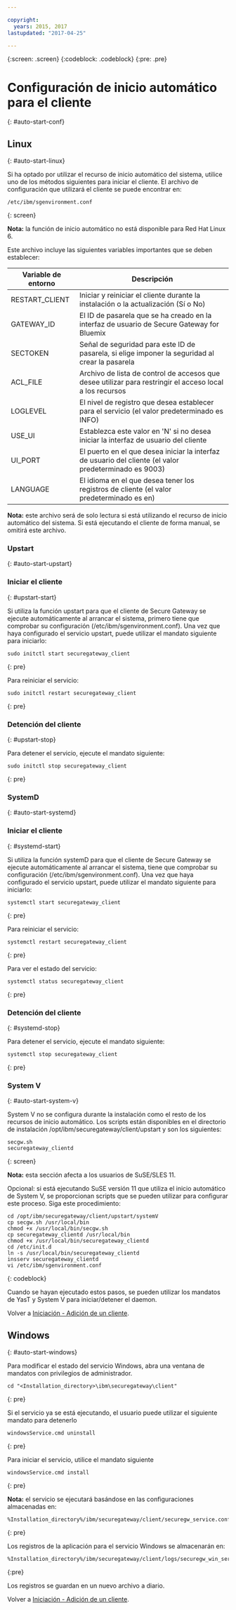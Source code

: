 ```yaml
---

copyright:
  years: 2015, 2017
lastupdated: "2017-04-25"

---
```

{:screen: .screen}
{:codeblock: .codeblock}
{:pre: .pre}

# Configuración de inicio automático para el cliente
{: #auto-start-conf}

## Linux
{: #auto-start-linux}

Si ha optado por utilizar el recurso de inicio automático del sistema, utilice uno de los métodos siguientes para iniciar el cliente.  El archivo de configuración que utilizará el cliente se puede encontrar en:

```
/etc/ibm/sgenvironment.conf
```
{: screen}

<b>Nota:</b> la función de inicio automático no está disponible para Red Hat Linux 6.

Este archivo incluye las siguientes variables importantes que se deben establecer:

| Variable de entorno | Descripción       |
| ------------- | ----------- |
| RESTART_CLIENT | Iniciar y reiniciar el cliente durante la instalación o la actualización (Sí o No) |
| GATEWAY_ID | El ID de pasarela que se ha creado en la interfaz de usuario de Secure Gateway for Bluemix |
| SECTOKEN | Señal de seguridad para este ID de pasarela, si elige imponer la seguridad al crear la pasarela |
| ACL_FILE | Archivo de lista de control de accesos que desee utilizar para restringir el acceso local a los recursos |
| LOGLEVEL | El nivel de registro que desea establecer para el servicio (el valor predeterminado es INFO) |
| USE_UI   | Establezca este valor en 'N' si no desea iniciar la interfaz de usuario del cliente |
| UI_PORT  | El puerto en el que desea iniciar la interfaz de usuario del cliente (el valor predeterminado es 9003) |
| LANGUAGE | El idioma en el que desea tener los registros de cliente (el valor predeterminado es en) |

<b>Nota:</b> este archivo será de solo lectura si está utilizando el recurso de inicio automático del sistema.  Si está ejecutando
el cliente de forma manual, se omitirá este archivo.

### Upstart
{: #auto-start-upstart}

### Iniciar el cliente
{: #upstart-start}

Si utiliza la función upstart para que el cliente de Secure Gateway se ejecute automáticamente al arrancar el sistema, primero tiene que comprobar su configuración (/etc/ibm/sgenvironment.conf).  Una vez que haya configurado el servicio upstart, puede utilizar el mandato siguiente para iniciarlo:

```
sudo initctl start securegateway_client
```
{: pre}

Para reiniciar el servicio:

```
sudo initctl restart securegateway_client
```
{: pre}

### Detención del cliente
{: #upstart-stop}

Para detener el servicio, ejecute el mandato siguiente:

```
sudo initctl stop securegateway_client
```
{: pre}

### SystemD
{: #auto-start-systemd}


### Iniciar el cliente
{: #systemd-start}

Si utiliza la función systemD para que el cliente de Secure Gateway se ejecute automáticamente al arrancar el sistema, tiene que comprobar su configuración (/etc/ibm/sgenvironment.conf).  Una vez que haya configurado el servicio upstart, puede utilizar el mandato siguiente para iniciarlo:

```
systemctl start securegateway_client
```
{: pre}

Para reiniciar el servicio:

```
systemctl restart securegateway_client
```
{: pre}

Para ver el estado del servicio:

```
systemctl status securegateway_client
```
{: pre}

### Detención del cliente
{: #systemd-stop}

Para detener el servicio, ejecute el mandato siguiente:

```
systemctl stop securegateway_client
```
{: pre}

### System V
{: #auto-start-system-v}

System V no se configura durante la instalación
como el resto de los recursos de inicio automático. Los scripts están disponibles en el
directorio de instalación /opt/ibm/securegateway/client/upstart y son los siguientes:

```
secgw.sh
securegateway_clientd
```
{: screen}

<b>Nota:</b> esta sección afecta a los usuarios de SuSE/SLES 11.

Opcional: si está ejecutando SuSE versión 11 que utiliza el inicio automático de System V, se proporcionan scripts que se pueden utilizar para configurar este proceso. Siga este procedimiento:

```
cd /opt/ibm/securegateway/client/upstart/systemV
cp secgw.sh /usr/local/bin
chmod +x /usr/local/bin/secgw.sh
cp securegateway_clientd /usr/local/bin
chmod +x /usr/local/bin/securegateway_clientd
cd /etc/init.d
ln -s /usr/local/bin/securegateway_clientd
insserv securegateway_clientd
vi /etc/ibm/sgenvironment.conf
```
{: codeblock}

Cuando se hayan ejecutado estos pasos, se pueden utilizar los mandatos de YasT y System V para iniciar/detener el daemon.

Volver a [Iniciación - Adición de un cliente](/docs/services/SecureGateway?topic=securegateway-add-client).

## Windows
{: #auto-start-windows}

Para modificar el estado del servicio Windows, abra una ventana de mandatos con privilegios de administrador.

```
cd "<Installation_directory>\ibm\securegateway\client"
```
{: pre}

Si el servicio ya se está ejecutando, el usuario puede utilizar el siguiente mandato para detenerlo

```
windowsService.cmd uninstall
```
{: pre}

Para iniciar el servicio, utilice el mandato siguiente

```
windowsService.cmd install
```
{: pre}

<b>Nota:</b> el servicio se ejecutará basándose en las configuraciones almacenadas en:

```
%Installation_directory%/ibm/securegateway/client/securegw_service.config
```
{: pre}

Los registros de la aplicación para el servicio Windows se almacenarán en:

```
%Installation_directory%/ibm/securegateway/client/logs/securegw_win_service.log
```
{:pre}

 Los registros se guardan en un nuevo archivo a diario.

Volver a [Iniciación - Adición de un cliente](/docs/services/SecureGateway?topic=securegateway-add-client).
